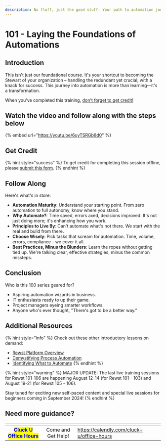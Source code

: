 ```yaml
---
description: No fluff, just the good stuff. Your path to automation journey begins here.
---
```


# 101 - Laying the Foundations of Automations

## **Introduction**

This isn't just our foundational course. It's your shortcut to becoming the Stewart of your organization – handling the redundant yet crucial, with a knack for success. This journey into automation is more than learning—it's a transformation.

When you've completed this training, [don't forget to get credit!](https://app.rewst.io/form/8ac04607-a1c4-45ea-b203-448b2f1b64e0)

## Watch the video and follow along with the steps below

{% embed url="https://youtu.be/6uyTSRGb8d0" %}

## Get Credit

{% hint style="success" %}
To get credit for completing this session offline, please [submit this form](https://app.rewst.io/form/8ac04607-a1c4-45ea-b203-448b2f1b64e0).
{% endhint %}

## **Follow Along**

Here's what's in store:

* **Automation Maturity**: Understand your starting point. From zero automation to full autonomy, know where you stand.
* **Why Automate?**: Time saved, errors axed, decisions improved. It's not just doing more; it's enhancing how you work.
* **Principles to Live By**: Can't automate what's not there. We start with the real and build from there.
* **Choose Wisely**: Pick tasks that scream for automation. Time, volume, errors, compliance - we cover it all.
* **Best Practices, Minus the Blunders**: Learn the ropes without getting tied up. We're talking clear, effective strategies, minus the common missteps.

## Conclusion

Who is this 100 series geared for?

* Aspiring automation wizards in business.
* IT enthusiasts ready to up their game.
* Project managers eyeing smarter workflows.
* Anyone who's ever thought, "There's got to be a better way."&#x20;

## Additional Resources

{% hint style="info" %}
Check out these other introductory lessons on demand:

* [Rewst Platform Overview](../getting-started/rewst-platform-overview.md)
* [Demystifying Process Automation](../getting-started/dymistifying-process-automation.md)
* [Identifying What to Automate](../getting-started/identifying-what-to-automate.md)
{% endhint %}

{% hint style="warning" %}
MAJOR UPDATE: The last live training sessions for Rewst 101-106 are happening August 12-14 (for Rewst 101 - 103) and August 19-21 (for Rewst 105 - 106).&#x20;

Stay tuned for exciting new self-paced content and special live sessions for beginners coming in September 2024!
{% endhint %}

## Need more guidance?

<table data-card-size="large" data-view="cards" data-full-width="false"><thead><tr><th align="center"></th><th align="center"></th><th data-hidden data-card-target data-type="content-ref"></th></tr></thead><tbody><tr><td align="center"><mark style="color:blue;"><strong>Cluck U Office Hours</strong></mark></td><td align="center">Come and Get Help!</td><td><a href="https://calendly.com/cluck-u/office-hours">https://calendly.com/cluck-u/office-hours</a></td></tr></tbody></table>
